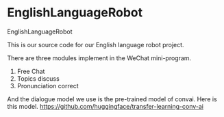 # EnglishLanguageRobot
EnglishLanguageRobot


This is our source code for our English language robot project.


There are three modules implement in the WeChat mini-program.

1. Free Chat
2. Topics discuss
3. Pronunciation correct

And the dialogue model we use is the pre-trained model of convai. Here is this model. https://github.com/huggingface/transfer-learning-conv-ai

